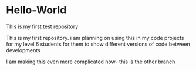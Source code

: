 # Hello-World
This is my first test repository

This is my first repository.  i am planning on using this in my code projects for my level 6 students for them to show different versions of code between developments

I am making this even more complicated now- this is the other branch
